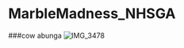 # MarbleMadness_NHSGA
###cow abunga
![IMG_3478](https://github.com/Michael-1898/MarbleMadness_NHSGA/assets/69739715/c7a79d67-5eb5-477e-97d2-af0ac77488fc)
